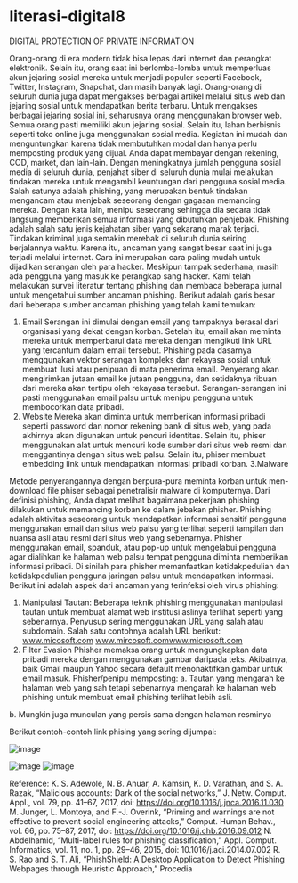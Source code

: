 # literasi-digital8
DIGITAL PROTECTION OF PRIVATE INFORMATION


Orang-orang di era modern tidak bisa lepas dari internet dan perangkat elektronik. Selain itu, orang saat ini berlomba-lomba untuk memperluas akun jejaring sosial mereka untuk menjadi populer seperti Facebook, Twitter, Instagram, Snapchat, dan masih banyak lagi. Orang-orang di seluruh dunia juga dapat mengakses berbagai artikel melalui situs web dan jejaring sosial untuk mendapatkan berita terbaru. Untuk mengakses berbagai jejaring sosial ini, seharusnya orang menggunakan browser web. Semua orang pasti memiliki akun jejaring sosial. Selain itu, lahan berbisnis seperti toko online juga menggunakan sosial media. Kegiatan ini mudah dan menguntungkan karena tidak membutuhkan modal dan hanya perlu memposting produk yang dijual. Anda dapat membayar dengan rekening, COD, market, dan lain-lain.
Dengan meningkatnya jumlah pengguna sosial media di seluruh dunia, penjahat siber di seluruh dunia mulai melakukan tindakan mereka untuk mengambil keuntungan dari pengguna sosial media. Salah satunya adalah phishing, yang merupakan bentuk tindakan mengancam atau menjebak seseorang dengan gagasan memancing mereka. Dengan kata lain, menipu seseorang sehingga dia secara tidak langsung memberikan semua informasi yang dibutuhkan penjebak. Phishing adalah salah satu jenis kejahatan siber yang sekarang marak terjadi. Tindakan kriminal juga semakin merebak di seluruh dunia seiring berjalannya waktu. Karena itu, ancaman yang sangat besar saat ini juga terjadi melalui internet. Cara ini merupakan cara paling mudah untuk dijadikan serangan oleh para hacker. Meskipun tampak sederhana, masih ada pengguna yang masuk ke perangkap sang hacker.
Kami telah melakukan survei literatur tentang phishing dan membaca beberapa jurnal untuk mengetahui sumber ancaman phishing. Berikut adalah garis besar dari beberapa sumber ancaman phishing yang telah kami temukan:
 1. Email 
Serangan ini dimulai dengan email yang tampaknya berasal dari organisasi yang dekat dengan korban. Setelah itu, email akan meminta mereka untuk memperbarui data mereka dengan mengikuti link URL yang tercantum dalam email tersebut. Phishing pada dasarnya menggunakan vektor serangan kompleks dan rekayasa sosial untuk membuat ilusi atau penipuan di mata penerima email. Penyerang akan mengirimkan jutaan email ke jutaan pengguna, dan setidaknya ribuan dari mereka akan tertipu oleh rekayasa tersebut. Serangan-serangan ini pasti menggunakan email palsu untuk menipu pengguna untuk membocorkan data pribadi.
2. Website
Mereka akan diminta untuk memberikan informasi pribadi seperti password dan nomor rekening bank di situs web, yang pada akhirnya akan digunakan untuk pencuri identitas. Selain itu, phiser menggunakan alat untuk mencuri kode sumber dari situs web resmi dan menggantinya dengan situs web palsu. Selain itu, phiser membuat embedding link untuk mendapatkan informasi pribadi korban.
3.Malware

Metode penyerangannya  dengan berpura-pura meminta korban untuk men-download file phiser sebagai penetralisir malware di komputernya.
	Dari definisi phishing, Anda dapat melihat bagaimana pekerjaan phishing dilakukan untuk memancing korban ke dalam jebakan phisher. Phishing adalah aktivitas seseorang untuk mendapatkan informasi sensitif pengguna menggunakan email dan situs web palsu yang terlihat seperti tampilan dan nuansa asli atau resmi dari situs web yang sebenarnya. Phisher menggunakan email, spanduk, atau pop-up untuk mengelabui pengguna agar dialihkan ke halaman web palsu tempat pengguna diminta memberikan informasi pribadi. Di sinilah para phisher memanfaatkan ketidakpedulian dan ketidakpedulian pengguna jaringan palsu untuk mendapatkan informasi. Berikut ini adalah aspek dari ancaman yang terinfeksi oleh virus phishing: 
1. Manipulasi Tautan: Beberapa teknik phishing menggunakan manipulasi tautan untuk membuat alamat web institusi aslinya terlihat seperti yang sebenarnya. Penyusup sering menggunakan URL yang salah atau subdomain. Salah satu contohnya adalah URL berikut: www.micosoft.com www.mircosoft.comwww.microsoft.com
 2. Filter Evasion Phisher memaksa orang untuk mengungkapkan data pribadi mereka dengan menggunakan gambar daripada teks. Akibatnya, baik Gmail maupun Yahoo secara default menonaktifkan gambar untuk email masuk. Phisher/penipu memposting: 
a. Tautan yang mengarah ke halaman web yang sah tetapi sebenarnya mengarah ke halaman web phishing untuk membuat email phishing terlihat lebih asli. 

b. Mungkin juga munculan yang persis sama dengan halaman resminya 

Berikut contoh-contoh link phising yang sering dijumpai:


![image](https://github.com/mrezairawan27/literasi-digital8/assets/169583496/27434332-c1e8-4ba2-8839-3b953e431527)

![image](https://github.com/mrezairawan27/literasi-digital8/assets/169583496/c7143b83-a819-4564-bd77-783e2a8eac96)
![image](https://github.com/mrezairawan27/literasi-digital8/assets/169583496/8deb2f7f-af72-423e-a3c1-b6284bbde28f)












Reference:
K. S. Adewole, N. B. Anuar, A. Kamsin, K. D. Varathan, and S. A. Razak, “Malicious accounts: Dark of the social  networks,” J.     Netw.     Comput.     Appl.,     vol.     79,     pp.     41–67,     2017,     doi: https://doi.org/10.1016/j.jnca.2016.11.030
M.  Junger,  L.  Montoya,  and  F.-J. Overink, “Priming and warnings are not effective to prevent social engineering  attacks,” Comput.     Human     Behav.,     vol.     66,     pp.     75–87,     2017,     doi: https://doi.org/10.1016/j.chb.2016.09.012
N. Abdelhamid, “Multi-label rules for phishing classification,” Appl. Comput. Informatics, vol. 11, no. 1, pp. 29–46, 2015, doi: 10.1016/j.aci.2014.07.002
R.  S.  Rao and S. T. Ali, “PhishShield: A Desktop Application to Detect Phishing Webpages through Heuristic  Approach,” Procedia     
